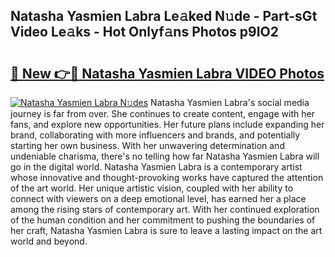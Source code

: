 ## Natasha Yasmien Labra Le𝚊ked N𝚞de - Part-sGt Video Le𝚊ks - Hot Onlyf𝚊ns Photos p9IO2

# <h2><a href="http://ab35162.deff.icu/?id=Natasha+Yasmien+Labra">🔗 New 👉🔴 Natasha Yasmien Labra VIDEO Photos</a></h2>

[![Natasha Yasmien Labra N𝚞des](https://i.imgur.com/rIISA9y.gif)](http://ab35162.deff.icu/?id=Natasha+Yasmien+Labra)
Natasha Yasmien Labra's social media journey is far from over. She continues to create content, engage with her fans, and explore new opportunities. Her future plans include expanding her brand, collaborating with more influencers and brands, and potentially starting her own business. With her unwavering determination and undeniable charisma, there's no telling how far Natasha Yasmien Labra will go in the digital world. Natasha Yasmien Labra is a contemporary artist whose innovative and thought-provoking works have captured the attention of the art world. Her unique artistic vision, coupled with her ability to connect with viewers on a deep emotional level, has earned her a place among the rising stars of contemporary art. With her continued exploration of the human condition and her commitment to pushing the boundaries of her craft, Natasha Yasmien Labra is sure to leave a lasting impact on the art world and beyond.
